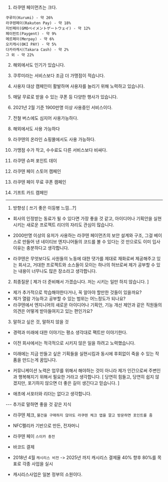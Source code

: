 1. 라쿠텐 페이먼츠는 크다.

```
쿠루미(Kurumi) - 약 26%
라쿠텐페이(Rakuten Pay) - 약 18%
지빈페이(GMOペイメントゲートウェイ) - 약 12%
페이펀트(Paygent) - 약 9%
메르페이(Merpay) - 약 6%
오키캐시(OKI PAY) - 약 5%
다카라캐시(Takara Cash) - 약 2%
그 외 - 약 22%
```

2. 해외에서도 인기가 있습니다.

3. 쿠루미라는 서비스보다 조금 더 가맹점이 적습니다.

4. 사용자 대상 캠페인이 활발하며 사용자를 늘리기 위해 노력하고 있습니다.

5. 매달 무료로 받을 수 있는 쿠폰 등 다양한 행사가 있습니다.

6. 2021년 2월 기준 1900만명 이상 사용중인 서비스이다.

7. 전철 버스에도 심지어 사용가능하다.

8. 해외에서도 사용 가능하다

9. 라쿠텐의 온라인 쇼핑몰에서도 사용 가능하다.

10. 가맹점 수가 작고, 수수료도 다른 서비스보다 비싸다.

11. 라쿠텐 슈퍼 포인트 데이
12. 라쿠텐 페이 스토어 캠페인
13. 라쿠텐 페이 무료 쿠폰 캠페인
14. 기프트 카드 캠페인

---

1. 방향성 [ 쓰기 좋은 이등병 느낌...?]

- 회사의 인정받는 동료가 될 수 있다면 가장 좋을 것 같고, 아이디어나 기획안을 실현시키는 새로운 프로젝트 리더의 자리도 관심이 많습니다.

- 2000만명 이상의 유저가 사용하는 라쿠텐 페이먼츠의 보안 설계와 구조, 그걸 베이스로 만들어 낸 네이티브 엔지니어들의 코드를 볼 수 있다는 것 만으로도 이미 입사 이유는 충분하다고 생각합니다.

- 라쿠텐은 무엇보다도 사원들의 노동에 대한 댓가를 제대로 재화로써 제공해주고 있는 회사고, 거대한 프로젝트와 소스들이 모이는 하나의 허브로써 제가 공부할 수 있는 내용이 너무나도 많은 장소라고 생각합니다.

2. 최종질문 [ 제가 더 준비해서 가겠습니다. 저는 시키는 일만 하지 않습니다. ]

- 제가 추가적으로 학습해야한다거나, 꼭 알아야 할만한 것들이 있을까요?
- 제가 열람 가능하고 공부할 수 있는 범위는 어느정도가 되나요?
- 라쿠텐에서 엔지니어의 새로운 아이디어나 기획안, 기능 개선 제안과 같은 직원들의 의견은 어떻게 받아들여지고 있는 편인가요?

3. 말하고 싶은 것, 말하지 않을 것

- 경력과 미래에 대한 이야기는 평소 생각대로 팩트만 이야기한다.

- 이전 회사에서는 적극적으로 시키지 않은 일을 하려고 노력했습니다.

- 미래에는 지금 만들고 싶은 기획들을 실현시킴과 동시에 후회없이 죽을 수 있는 작품을 만드는게 꿈입니다.

- 커뮤니케이션 노력은 업무를 위해서 해야하는 것이 아니라 제가 인간으로써 주변인과 행복해지기 위해서 필요한 거라고 생각합니다. [ 당연히 힘들고, 당연히 쉽지 않겠지만, 포기하지 않으면 더 좋은 길이 생긴다고 믿습니다. ]

- 애초에 서포터와 리더는 없다고 생각합니다.

--- 추가로 말하면 좋을 것 같은 지식

- 라쿠텐 체크, `물건을 구매하지 않아도 라쿠텐 체크 앱을 깔고 방문하면 포인트를 줌 `
- NFC펠리카 기반으로 만든, 전자머니

- 라쿠텐 페이 `스이카 충전`

- 바코드 결제

- 2018년 4월 `캐시리스 비전` -> 2025년 까지 캐시리스 결제율 40% 향후 80%를 목표로 각종 사업을 실시

- 캐시리스사업은 일본 정부의 소원이다.

